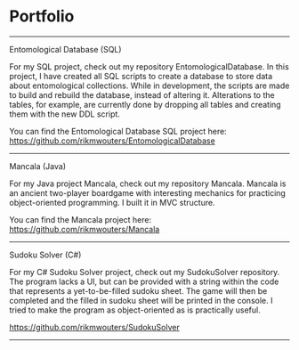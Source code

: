 # Portfolio

-------------------------------------------------------------------------------------------------------------

Entomological Database (SQL)

For my SQL project, check out my repository EntomologicalDatabase. In this project, I have created all SQL scripts to create a database to store data about entomological collections. While in development, the scripts are made to build and rebuild the database, instead of altering it. Alterations to the tables, for example, are currently done by dropping all tables and creating them with the new DDL script.

You can find the Entomological Database SQL project here: https://github.com/rikmwouters/EntomologicalDatabase

--------------------------------------------------------------------------------------------------------------

Mancala (Java)

For my Java project Mancala, check out my repository Mancala. Mancala is an ancient two-player boardgame with interesting mechanics for practicing object-oriented programming. I built it in MVC structure.

You can find the Mancala project here: https://github.com/rikmwouters/Mancala

--------------------------------------------------------------------------------------------------------------

Sudoku Solver (C#)

For my C# Sudoku Solver project, check out my SudokuSolver repository. The program lacks a UI, but can be provided with a string within the code that represents a yet-to-be-filled sudoku sheet. The game will then be completed and the filled in sudoku sheet will be printed in the console. I tried to make the program as object-oriented as is practically useful.

https://github.com/rikmwouters/SudokuSolver

--------------------------------------------------------------------------------------------------------------
